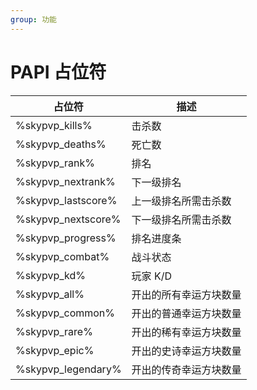 ```yaml
---
group: 功能
---
```


# PAPI 占位符

| 占位符                | 描述          |
|--------------------|-------------|
| %skypvp_kills%     | 击杀数         |
| %skypvp_deaths%    | 死亡数         |
| %skypvp_rank%      | 排名          |
| %skypvp_nextrank%  | 下一级排名       |
| %skypvp_lastscore% | 上一级排名所需击杀数  |
| %skypvp_nextscore% | 下一级排名所需击杀数  |
| %skypvp_progress%  | 排名进度条       |
| %skypvp_combat%    | 战斗状态        |
| %skypvp_kd%        | 玩家 K/D      |
| %skypvp_all%       | 开出的所有幸运方块数量 |
| %skypvp_common%    | 开出的普通幸运方块数量 |
| %skypvp_rare%      | 开出的稀有幸运方块数量 |
| %skypvp_epic%      | 开出的史诗幸运方块数量 |
| %skypvp_legendary% | 开出的传奇幸运方块数量 |
